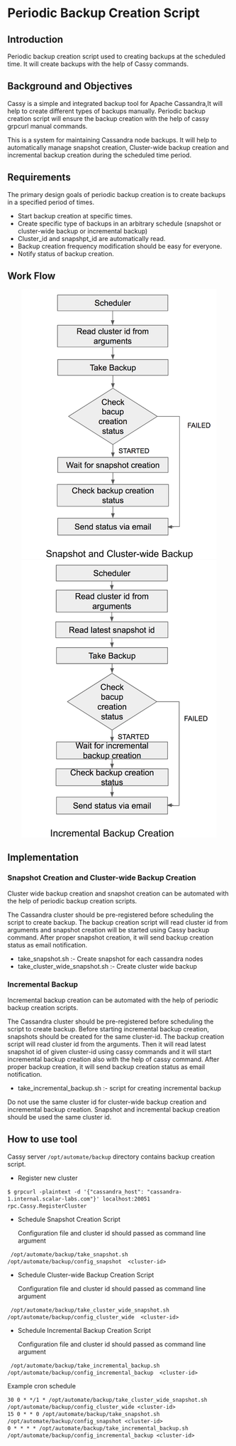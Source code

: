 # Periodic Backup Creation Script

## Introduction
Periodic backup creation script used to creating backups at the scheduled time. It will create backups with the help of Cassy commands.

## Background and Objectives
Cassy is a simple and integrated backup tool for Apache Cassandra,It will help to create different types of backups manually. Periodic backup creation script will ensure the backup creation with the help of cassy grpcurl manual commands.

This is a system for maintaining Cassandra node backups. It will help to automatically manage snapshot creation, Cluster-wide backup creation and incremental backup creation during the scheduled time period. 

## Requirements
The primary design goals of periodic backup creation is to create backups in a specified period of times.

- Start backup creation at specific times.
- Create specific type of backups in an arbitrary schedule (snapshot or cluster-wide backup or incremental backup)
- Cluster_id and snapshpt_id are automatically read.
- Backup creation frequency modification should be easy for everyone.
- Notify status of backup creation.

## Work Flow
<p align="center">
<img src="./image/snapshot.png" width="440" alt="Snapshot Creation" />
<img src="./image/incremental_backup.png" width="440" alt="Incremental Backup Creation" />
</p>

## Implementation

### Snapshot Creation and Cluster-wide Backup Creation

Cluster wide backup creation and snapshot creation can be automated with the help of periodic backup creation scripts. 

The Cassandra cluster should be pre-registered before scheduling the script to create backup. The backup creation script will read cluster id from arguments and snapshot creation will be started using Cassy backup command. After proper snapshot creation, it will send backup creation status as email notification.

- take_snapshot.sh :- Create snapshot for each cassandra nodes
- take_cluster_wide_snapshot.sh :- Create cluster wide backup

### Incremental Backup
Incremental backup creation can be automated with the help of periodic backup creation scripts. 

The Cassandra cluster should be pre-registered before scheduling the script to create backup. Before starting incremental backup creation, snapshots should be created for the same cluster-id. The backup creation script will read cluster id from the arguments. Then it will read latest snapshot id of given cluster-id using cassy commands and it will start incremental backup creation also with the help of cassy command. After proper backup creation, it will send backup creation status as email notification.

- take_incremental_backup.sh :- script for creating incremental backup

Do not use the same cluster id for cluster-wide backup creation and incremental backup creation. Snapshot and incremental backup creation should be used the same cluster id.

## How to use tool

Cassy server `/opt/automate/backup` directory contains backup creation script.

- Register new cluster
```
$ grpcurl -plaintext -d '{"cassandra_host": "cassandra-1.internal.scalar-labs.com"}' localhost:20051 rpc.Cassy.RegisterCluster
```

- Schedule Snapshot Creation Script
   
   Configuration file and cluster id should passed as command line argument
```
 /opt/automate/backup/take_snapshot.sh /opt/automate/backup/config_snapshot  <cluster-id>
```

- Schedule Cluster-wide Backup Creation Script
   
   Configuration file and cluster id should passed as command line argument
```
 /opt/automate/backup/take_cluster_wide_snapshot.sh /opt/automate/backup/config_cluster_wide  <cluster-id>
```

- Schedule Incremental Backup Creation Script
   
   Configuration file and cluster id should passed as command line argument
```
 /opt/automate/backup/take_incremental_backup.sh /opt/automate/backup/config_incremental_backup  <cluster-id>
```

Example cron schedule
```
30 0 * */1 * /opt/automate/backup/take_cluster_wide_snapshot.sh /opt/automate/backup/config_cluster_wide <cluster-id>
15 0 * * 0 /opt/automate/backup/take_snapshot.sh /opt/automate/backup/config_snapshot <cluster-id>
0 * * * * /opt/automate/backup/take_incremental_backup.sh /opt/automate/backup/config_incremental_backup <cluster-id>
``` 